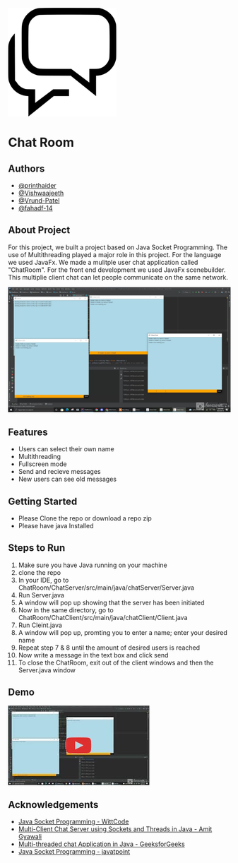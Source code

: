 
![Logo](https://github.com/Vishwaajeeth/Images/blob/main/pictures/ChatImage.png?raw=true)




# Chat Room

## Authors

- [@printhaider](https://github.com/printhaider)
- [@Vishwaajeeth](https://github.com/Vishwaajeeth)
- [@Vrund-Patel](https://github.com/Vrund-Patel)
- [@fahadf-14](https://github.com/fahadf-14)


## About Project
For this project, we built a project based on Java Socket Programming. The use of Multithreading played a major role in this project. For the language we used JavaFx. We made a mulitple user chat application called "ChatRoom". For the front end development we used JavaFx scenebuilder. This multiplie client chat can let people communicate on the same network.

![App Screenshot](https://github.com/printhaider/ChatRoom/blob/main/demonstration_Moment.jpg?raw=true)


## Features

- Users can select their own name
- Multithreading
- Fullscreen mode
- Send and recieve messages
- New users can see old messages


## Getting Started

- Please Clone the repo or download a repo zip
- Please have java Installed 
## Steps to Run

   1. Make sure you have Java running on your machine
   2. clone the repo
   3. In your IDE, go to ChatRoom/ChatServer/src/main/java/chatServer/Server.java
   4. Run Server.java
   5. A window will pop up showing that the server has been initiated 
   6. Now in the same directory, go to ChatRoom/ChatClient/src/main/java/chatClient/Client.java
   7. Run Cleint.java
   8. A window will pop up, promting you to enter a name; enter your desired name
   9. Repeat step 7 & 8 until the amount of desired users is reached
   10. Now write a message in the text box and click send
   11. To close the ChatRoom, exit out of the client windows and then the Server.java window
## Demo

[![Watch the video](https://github.com/printhaider/ChatRoom/blob/main/mq2.jpg?raw=true)](https://youtu.be/EDOzaVZDYfM)
## Acknowledgements

 - [Java Socket Programming - WittCode](https://www.youtube.com/watch?v=gLfuZrrfKes)
 - [Multi-Client Chat Server using Sockets and Threads in Java - Amit Gyawali](https://gyawaliamit.medium.com/multi-client-chat-server-using-sockets-and-threads-in-java-2d0b64cad4a7)
 - [Multi-threaded chat Application in Java - GeeksforGeeks](https://www.geeksforgeeks.org/multi-threaded-chat-application-set-1/)
 - [Java Socket Programming - javatpoint](https://www.javatpoint.com/socket-programming)

